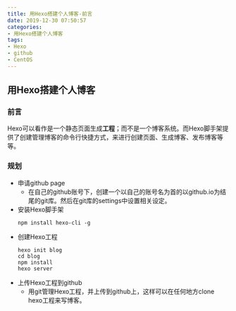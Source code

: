 ```yaml
---
title: 用Hexo搭建个人博客-前言
date: 2019-12-30 07:50:57
categories:
- 用Hexo搭建个人博客
tags:
- Hexo
- github
- CentOS
---
```


## 用Hexo搭建个人博客

### 前言
Hexo可以看作是一个静态页面生成**工程**；而不是一个博客系统。而Hexo脚手架提供了创建管理博客的命令行快捷方式，来进行创建页面、生成博客、发布博客等等。

### 规划
- 申请github page
    - 在自己的github账号下，创建一个以自己的账号名为首的以github.io为结尾的git库。然后在git库的settings中设置相关设定。
- 安装Hexo脚手架
    ```
    npm install hexo-cli -g
    ```
- 创建Hexo工程
    ````
    hexo init blog
    cd blog
    npm install
    hexo server
    ````
- 上传Hexo工程到github
    - 用git管理Hexo工程，并上传到github上，这样可以在任何地方clone hexo工程来写博客。


